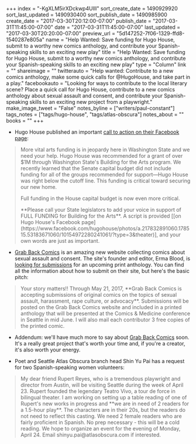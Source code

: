 +++
index = "-KgXLM5irXDckwp4UIlI"
sort_create_date = 1490929920
sort_last_updated = 1490930400
sort_publish_date = 1490985900
create_date = "2017-03-30T20:12:00-07:00"
publish_date = "2017-03-31T11:45:00-07:00"
date = "2017-03-31T11:45:00-07:00"
last_updated = "2017-03-30T20:20:00-07:00"
preview_url = "5d147252-7f06-1329-ffd8-1540287e805a"
name = "Help Wanted: Save funding for Hugo House, submit to a worthy new comics anthology, and contribute your Spanish-speaking skills to an exciting new play"
title = "Help Wanted: Save funding for Hugo House, submit to a worthy new comics anthology, and contribute your Spanish-speaking skills to an exciting new play"
type = "Column"
link = ""
shareimage = ""
twitterauto = "Help wanted: Contribute to a new comics anthology, make some quick calls for @HugoHouse, and take part in a play."
facebookauto = "Looking for ways to contribute to the local literary scene? Place a quick call for Hugo House, contribute to a new comics anthology about sexual assault and consent, and contribute your Spanish-speaking skills to an exciting new project from a playwright."
make_image_tweet = "False"
notes_byline = ["writers/paul-constant"]
tags_notes = ["tags/hugo-house", "tags/atlas-obscura"]
notes_about = ""
books = ""
+++
* Hugo House published an important [call to action on their Facebook page](https://www.facebook.com/hugohouse/photos/a.217832891060.178515.53183671060/10154972280241061/?type=3&theater):

<blockquote><p>More vital arts funding is in jeopardy here in Washington State and we need your help. Hugo House was recommended for a grant of over $1M through Washington State's Building for the Arts program. We recently learned that the Senate capital budget did not include funding for all of the groups recommended for support—Hugo House was right below the cutoff line. This funding is critical toward securing our new home.</p>

<p>Full funding in the House capital budget is now even more critical.</p>

<p>**Please call your State legislators to add your voice in support of FULL FUNDING for Building for the Arts**. A script is provided [[on Hugo House's Facebook page](https://www.facebook.com/hugohouse/photos/a.217832891060.178515.53183671060/10154972280241061/?type=3&theater)], and your own words are just as important.</p></blockquote>

* [Grab Back Comics](https://grabbackcomics.com/) is an amazing new website collecting comics about sexual assault and consent. The site's founder and editor, Erma Blood, is [looking for submissions](https://grabbackcomics.com/2017/03/18/call-for-submissions/#more-872) for an upcoming print anthology. You can find all the information about how to submit on their site, but here's the basic pitch:

<blockquote>Your story matters!! Through May 21, 2017, **Grab Back Comics is accepting submissions of original comics on the topics of sexual assault, harassment, rape culture, or advocacy**. Submissions will be posted on the Grab Back Comics website and included in a printed anthology that will be presented at the Comics & Medicine conference in Seattle in mid June. I will also mail each contributor 3 free copies of the printed comic.</blockquote>

* Addendum: we'll have much more to say about [Grab Back Comics](https://grabbackcomics.com/) soon. It's a really great project that's worth your time and, if you're a creator, it's also worth your energy.

* Poet and Seattle Atlas Obscura branch head Shin Yu Pai has a request for two Spanish-speaking women volunteers:

<blockquote>My dear friend Rupert Reyes, who is a tremendous playwright and director from Austin, will be visiting Seattle during the week of April 23. Rupert founded the legendary Teatro Vivo, a tour de force in bilingual theater. I am working on setting up a table reading of one of Rupert's new works in progress and **we are in need of 2 readers for a 1.5-hour play**. The characters are in their 20s, but the readers do not need to reflect this casting. We need 2 female readers who are fairly proficient in Spanish. No prep necessary - this will be a cold reading. We hope to organize an event for the evening of Monday, April 24. Email shinyu.pai@atlasobscura.com if interested.</blockquote>